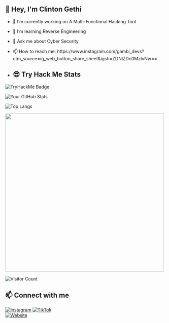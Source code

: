 ## 👋 Hey, I'm Clinton Gethi

- 🔭 I’m currently working on A Multi-Functional Hacking Tool
- 🌱 I’m learning Reverse Engineering
- 💬 Ask me about Cyber Security
- 📫 How to reach me: https\://www\.instagram.com/gambi\_devs?utm\_source=ig\_web\_button\_share\_sheet&igsh=ZDNlZDc0MzIxNw==

- ## 😎 Try Hack Me Stats
![TryHackMe Badge](https://tryhackme.com/api/v2/badges/public-profile?userPublicId=4511453)





![Your GitHub Stats](https://github-readme-stats.vercel.app/api?username=Pixiepie-cyber&show_icons=true&theme=radical)


![Top Langs](https://github-readme-stats.vercel.app/api/top-langs/?username=Pixiepie-cyber&layout=compact)

<img src="https://media.giphy.com/media/yourgifsource/giphy.gif" width="500"/>

![Visitor Count](https://komarev.com/ghpvc/?username=Pixiepie-cyber&color=blue)

## 📫 Connect with me  
[![Instagram](https://img.shields.io/badge/Instagram-%231DA1F2.svg?&style=flat-square&logo=twitter&logoColor=white)]([https://twitter.com/yourusername](https://www.instagram.com/gambi_devs?utm_source=ig_web_button_share_sheet&igsh=ZDNlZDc0MzIxNw==))  
[![TikTok](https://img.shields.io/badge/Tiktok-%230077B5.svg?&style=flat-square&logo=linkedin&logoColor=white)](https://tiktok.com/@gambidevs)  
[![Website](https://img.shields.io/badge/Website-%2312100E.svg?&style=flat-square&logo=google-chrome&logoColor=white)]([https://yourwebsite.com](https://pixiepie-cyber.github.io/gambidevs/))  



